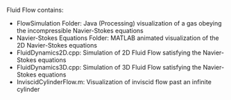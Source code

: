 Fluid Flow contains:
- FlowSimulation Folder: Java (Processing) visualization of a gas obeying the incompressible Navier-Stokes equations
- Navier-Stokes Equations Folder: MATLAB animated visualization of the 2D Navier-Stokes equations
- FluidDynamics2D.cpp: Simulation of 2D Fluid Flow satisfying the Navier-Stokes equations 
- FluidDynamics3D.cpp: Simulation of 3D Fluid Flow satisfying the Navier-Stokes equations 
- InviscidCylinderFlow.m: Visualization of inviscid flow past an infinite cylinder 
